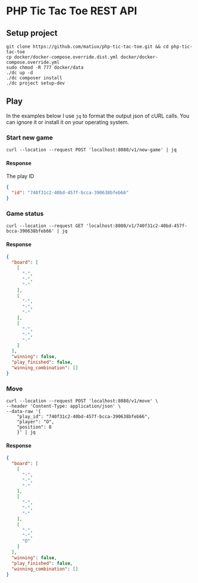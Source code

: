 PHP Tic Tac Toe REST API
======



## Setup project
```shell
git clone https://github.com/matiux/php-tic-tac-toe.git && cd php-tic-tac-toe
cp docker/docker-compose.override.dist.yml docker/docker-compose.override.yml
sudo chmod -R 777 docker/data
./dc up -d
./dc composer install
./dc project setup-dev
```

## Play

In the examples below I use `jq` to format the output json of cURL calls.
You can ignore it or install it on your operating system.

### Start new game

```shell
curl --location --request POST 'localhost:8080/v1/new-game' | jq
```
#### Response

The play ID
```json
{
  "id": "740f31c2-40bd-457f-bcca-390638bfeb66"
}
```

### Game status

```shell
curl --location --request GET 'localhost:8080/v1/740f31c2-40bd-457f-bcca-390638bfeb66' | jq
```
#### Response

```json
{
  "board": [
    [
      "-",
      "-",
      "-"
    ],
    [
      "-",
      "-",
      "-"
    ],
    [
      "-",
      "-",
      "-"
    ]
  ],
  "winning": false,
  "play_finished": false,
  "winning_combination": []
}
```

### Move

```shell
curl --location --request POST 'localhost:8080/v1/move' \
--header 'Content-Type: application/json' \
--data-raw '{
    "play_id": "740f31c2-40bd-457f-bcca-390638bfeb66",
    "player": "O",
    "position": 8
    }' | jq
```
#### Response

```json
{
  "board": [
    [
      "-",
      "-",
      "-"
    ],
    [
      "-",
      "-",
      "-"
    ],
    [
      "-",
      "-",
      "O"
    ]
  ],
  "winning": false,
  "play_finished": false,
  "winning_combination": []
}
```